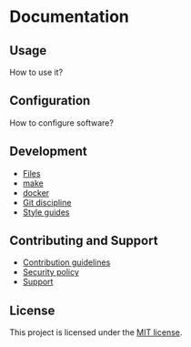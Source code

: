 Documentation
=============


Usage
-----

How to use it?


Configuration
-------------

How to configure software?


Development
-----------

- [Files](files.md)
- [make](make.md)
- [docker](docker.md)
- [Git discipline](git.md)
- [Style guides](styleguides.md)


Contributing and Support
------------------------

- [Contribution guidelines](CONTRIBUTING.md)
- [Security policy](SECURITY.md)
- [Support](SUPPORT.md)


License
-------

This project is licensed under the [MIT license](../LICENSE).
